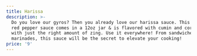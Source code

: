 ```yaml
---
title: Harissa
description: >-
  Do you love our gyros? Then you already love our harissa sauce. This roasted
  red pepper sauce comes in a 12oz jar & is flavored with cumin and coriander
  with just the right amount of zing. Use it everywhere! From sandwiches to
  marinades, this sauce will be the secret to elevate your cooking! 
price: '9'
---
```

